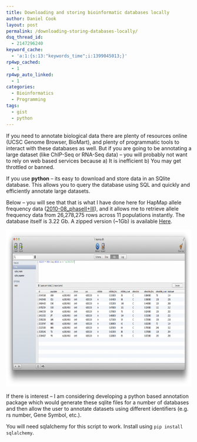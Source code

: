 ```yaml
---
title: Downloading and storing bioinformatic databases locally
author: Daniel Cook
layout: post
permalink: /downloading-storing-databases-locally/
dsq_thread_id:
  - 2147296240
keyword_cache:
  - 'a:1:{s:13:"keywords_time";i:1399045013;}'
rp4wp_cached:
  - 1
rp4wp_auto_linked:
  - 1
categories:
  - Bioinformatics
  - Programming
tags:
  - gist
  - python
---
```

If you need to annotate biological data there are plenty of resources online (UCSC Genome Browser, BioMart), and plenty of programmatic tools to interact with these databases as well. But if you are going to be annotating a large dataset (like ChIP-Seq or RNA-Seq data) &#8211; you will probably not want to rely on web based services because a) It is inefficient b) You may get throttled or banned.

If you use **python** &#8211; its easy to download and store data in an SQlite database. This allows you to query the database using SQL and quickly and efficiently annotate large datasets.

Below &#8211; you will see that that is what I have done here for HapMap allele frequency data ([2010-08_phaseII+III][1]), and it allows me to retrieve allele frequency data from 26,278,275 rows across 11 populations instantly. The database itself is 3.22 Gb. A zipped version (~1Gb) is available [Here][2].

[<img src="/media/Screen-Shot-2014-01-20-at-12.07.25-AM-1024x466.png" alt="Screen Shot 2014-01-20 at 12.07.25 AM" width="940" height="427" class="alignnone size-large wp-image-431" />][3]

<!--more-->

  
If there is interest &#8211; I am considering developing a python based annotation package which would generate these sqlite files for a number of databases and then allow the user to annotate datasets using different identifiers (e.g. rs number, Gene Symbol, etc.).

You will need sqlalchemy for this script to work. Install using `pip install sqlalchemy`.

 [1]: http://hapmap.ncbi.nlm.nih.gov/downloads/genotypes/2010-08_phaseII+III/forward/
 [2]: https://drive.google.com/file/d/0B_6qjHtu65BDdmFBeXdGeEc2STQ/edit?usp=sharing
 [3]: /media/Screen-Shot-2014-01-20-at-12.07.25-AM.png